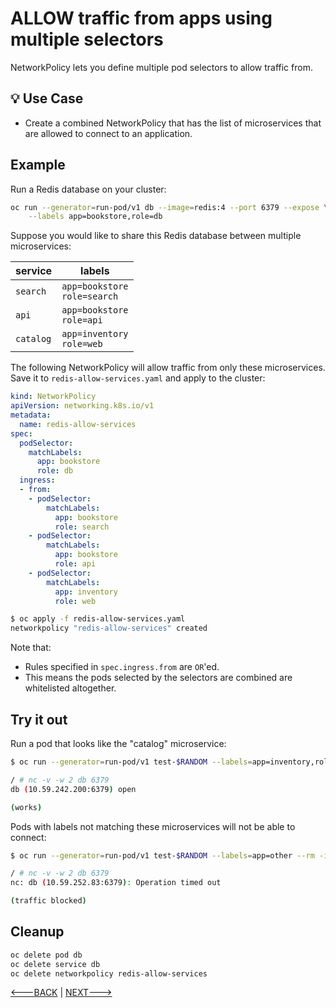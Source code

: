 # ALLOW traffic from apps using multiple selectors

NetworkPolicy lets you define multiple pod selectors to allow traffic from.

## 💡 Use Case

- Create a combined NetworkPolicy that has the list of microservices that
  are allowed to connect to an application.

## Example

Run a Redis database on your cluster:

```sh
oc run --generator=run-pod/v1 db --image=redis:4 --port 6379 --expose \
    --labels app=bookstore,role=db
```

Suppose you would like to share this Redis database between multiple
microservices:

| service    | labels |
|------------|--------|
| `search`   | `app=bookstore`<br/>`role=search` |
| `api`      | `app=bookstore`<br/>`role=api` |
| `catalog`  | `app=inventory`<br/>`role=web` |

The following NetworkPolicy will allow traffic from only these microservices.
Save it to `redis-allow-services.yaml` and apply to the cluster:

```yaml
kind: NetworkPolicy
apiVersion: networking.k8s.io/v1
metadata:
  name: redis-allow-services
spec:
  podSelector:
    matchLabels:
      app: bookstore
      role: db
  ingress:
  - from:
    - podSelector:
        matchLabels:
          app: bookstore
          role: search
    - podSelector:
        matchLabels:
          app: bookstore
          role: api
    - podSelector:
        matchLabels:
          app: inventory
          role: web
```

```sh
$ oc apply -f redis-allow-services.yaml
networkpolicy "redis-allow-services" created
```

Note that:

- Rules specified in `spec.ingress.from` are `OR`'ed.
- This means the pods selected by the selectors are combined
  are whitelisted altogether.

## Try it out

Run a pod that looks like the "catalog" microservice:

```sh
$ oc run --generator=run-pod/v1 test-$RANDOM --labels=app=inventory,role=web --rm -i -t --image=alpine -- sh

/ # nc -v -w 2 db 6379
db (10.59.242.200:6379) open

(works)
```

Pods with labels not matching these microservices will not be able to connect:

```sh
$ oc run --generator=run-pod/v1 test-$RANDOM --labels=app=other --rm -i -t --image=alpine -- sh

/ # nc -v -w 2 db 6379
nc: db (10.59.252.83:6379): Operation timed out

(traffic blocked)
```

## Cleanup

```sh
oc delete pod db
oc delete service db
oc delete networkpolicy redis-allow-services
```

[<---BACK](09-allow-traffic-only-to-a-port.md) | [NEXT--->](11-deny-egress-traffic-from-an-application.md)
